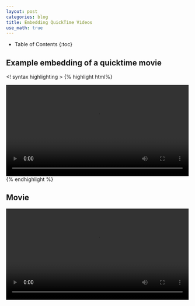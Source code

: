 ```yaml
---
layout: post
categories: blog
title: Embedding QuickTime Videos
use_math: true
---
```


* Table of Contents
{:toc}


## Example embedding of a quicktime movie

<! syntax highlighting >
{% highlight html%}
<div>
<video controls width=500>
<source src="{{ site.url }}/movies/disk.mov" type="video/quicktime">
</video>
</div>
{% endhighlight %}

## Movie


<div>
<video controls width=500>
<source src="{{ site.url }}/movies/disk.mov" type="video/quicktime">
</video>
</div>
